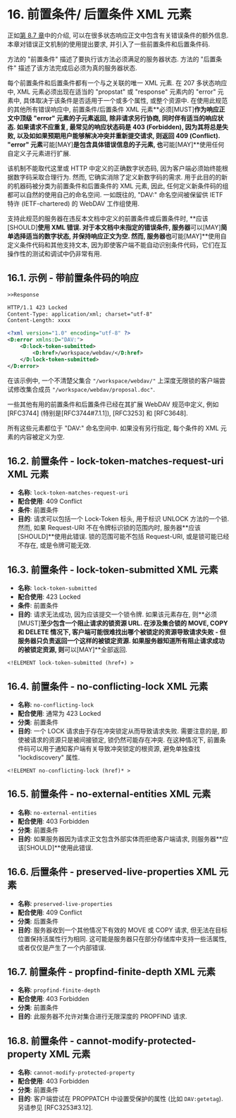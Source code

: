 # 16. 前置条件/​​ 后置条件 XML 元素

正如[第 8.7 章][SECTION#8.7]中的介绍, 可以在很多状态响应正文中包含有关错误条件的额外信息.
本章对错误正文机制的使用提出要求, 并引入了一些前置条件和后置条件码.

方法的 "前置条件" 描述了要执行该方法必须满足的服务器状态.
方法的 "后置条件" 描述了该方法完成后必须为真的服务器状态.

每个前置条件和后置条件都有一个与之关联的唯一 XML 元素. 在 207 多状态响应中,
XML 元素必须出现在适当的 "propstat" 或 "response" 元素内的 "error" 元素中,
具体取决于该条件是否适用于一个或多个属性, 或整个资源中. 在使用此规范的其他所有错误响应中,
前置条件/后置条件 XML 元素**必须[MUST]**作为响应正文中顶级 "error" 元素的子元素返回,
除非请求另行协商, 同时伴有适当的响应状态. 如果请求不应重复,
最常见的响应状态码是 403 (Forbidden), 因为其将总是失败,
以及如如果预期用户能够解决冲突并重新提交请求, 则返回 409 (Conflict).
"error" 元素**可能[MAY]**是包含具体错误信息的子元素,
也**可能[MAY]**使用任何自定义子元素进行扩展.

该机制不能取代这里或 HTTP 中定义的正确数字状态码, 因为客户端必须始终能根据数字码采取合理行为.
然而, 它确实消除了定义新数字码的需求.
用于此目的的新的机器码被分类为前置条件和后置条件的 XML 元素, 因此,
任何定义新条件码的组都可以自然的使用自己的命名空间.
一如既往的, "DAV:" 命名空间被保留供 IETF 特许 (IETF-chartered) 的 WebDAV 工作组使用.

支持此规范的服务器在违反本文档中定义的前置条件或后置条件时, **应该[SHOULD]**使用 XML 错误.
对于本文档中未指定的错误条件, 服务器**可以[MAY]**简单选择适当的数字状态, 并保持响应正文为空.
然而, 服务器也**可能[MAY]**使用自定义条件代码和其他支持文本,
因为即使客户端不能自动识别条件代码，它们在互操作性的测试和调试中仍非常有用.

## 16.1. 示例 - 带前置条件码的响应

```xml
>>Response

HTTP/1.1 423 Locked
Content-Type: application/xml; charset="utf-8"
Content-Length: xxxx

<?xml version="1.0" encoding="utf-8" ?>
<D:error xmlns:D="DAV:">
    <D:lock-token-submitted>
        <D:href>/workspace/webdav/</D:href>
    </D:lock-token-submitted>
</D:error>
```

在该示例中, 一个不清楚父集合 `"/workspace/webdav/"` 上深度无限锁的客户端尝试修改集合成员
`"/workspace/webdav/proposal.doc"`.

一些其他有用的前置条件和后置条件已经在其扩展 WebDAV 规范中定义,
例如 [RFC3744] (特别是[RFC3744#7.1.1]), [RFC3253] 和 [RFC3648].

所有这些元素都位于 "DAV:" 命名空间中. 如果没有另行指定, 每个条件的 XML 元素的内容被定义为空.

## 16.2. 前置条件 - lock-token-matches-request-uri XML 元素

- **名称**: `lock-token-matches-request-uri`
- **配合使用**: 409 Conflict
- **条件**: 前置条件
- **目的**: 请求可以包括一个 Lock-Token 标头, 用于标识 UNLOCK 方法的一个锁.
  然而, 如果 Request-URI 不在令牌标识锁的范围内时, 服务器**应该[SHOULD]**使用此错误.
  锁的范围可能不包括 Request-URI, 或是锁可能已经不存在, 或是令牌可能无效.

## 16.3. 前置条件 - lock-token-submitted XML 元素

- **名称**: `lock-token-submitted`
- **配合使用**: 423 Locked
- **条件**: 前置条件
- **目的**: 请求无法成功, 因为应该提交一个锁令牌. 如果该元素存在,
  则**必须[MUST]**至少包含一个阻止请求的锁资源 URL.
  在涉及集合锁的 MOVE, COPY 和 DELETE 情况下,
  客户端可能很难找出哪个被锁定的资源导致请求失败 - 但服务器只负责返回一个这样的被锁定资源.
  如果服务器知道所有阻止请求成功的被锁定资源, 则**可以[MAY]**全部返回.

```bnf
<!ELEMENT lock-token-submitted (href+) >
```

## 16.4. 前置条件 - no-conflicting-lock XML 元素

- **名称**: `no-conflicting-lock`
- **配合使用**: 通常为 423 Locked
- **分类**: 前置条件
- **目的**: 一个 LOCK 请求由于存在冲突锁定从而导致请求失败. 需要注意的是,
  即使被请求的资源只是被间接锁定, 锁仍然可能存在冲突. 在这种情况下,
  前置条件码可以用于通知客户端有关导致冲突锁定的根资源, 避免单独查找 "lockdiscovery" 属性.

```bnf
<!ELEMENT no-conflicting-lock (href)* >
```

## 16.5. 前置条件 - no-external-entities XML 元素

- **名称**: `no-external-entities`
- **配合使用**: 403 Forbidden
- **分类**: 前置条件
- **目的**: 如果服务器因为请求正文包含外部实体而拒绝客户端请求,
  则服务器**应该[SHOULD]**使用此错误.

## 16.6. 后置条件 - preserved-live-properties XML 元素

- **名称**: `preserved-live-properties`
- **配合使用**: 409 Conflict
- **分类**: 后置条件
- **目的**: 服务器收到一个其他情况下有效的 MOVE 或 COPY 请求,
  但无法在目标位置保持活属性行为相同. 这可能是服务器只在部分存储库中支持一些活属性,
  或者仅仅是产生了一个内部错误.

## 16.7. 前置条件 - propfind-finite-depth XML 元素

- **名称**: `propfind-finite-depth`
- **配合使用**: 403 Forbidden
- **分类**: 前置条件
- **目的**: 此服务器不允许对集合进行无限深度的 PROPFIND 请求.

## 16.8. 前置条件 - cannot-modify-protected-property XML 元素

- **名称**: `cannot-modify-protected-property`
- **配合使用**: 403 Forbidden
- **分类**: 前置条件
- **目的**: 客户端尝试在 PROPPATCH 中设置受保护的属性 (比如 `DAV:getetag`).
  另请参见 [RFC3253#3.12].

<!-- refs -->

[SECTION#8.7]: 8-general_request_and_response_handling.md#87-包含错误响应的正文

